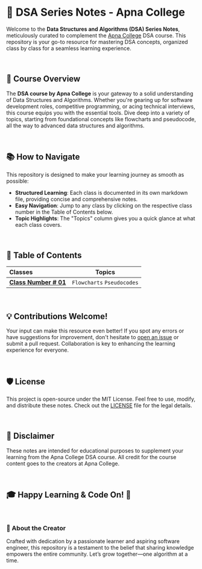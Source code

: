 # 📝 DSA Series Notes - Apna College

Welcome to the **Data Structures and Algorithms (DSA) Series Notes**, meticulously curated to complement the [Apna College](https://www.youtube.com/@ApnaCollegeOfficial) DSA course. This repository is your go-to resource for mastering DSA concepts, organized class by class for a seamless learning experience.

<br>

## 🚀 Course Overview

The **DSA course by Apna College** is your gateway to a solid understanding of Data Structures and Algorithms. Whether you're gearing up for software development roles, competitive programming, or acing technical interviews, this course equips you with the essential tools. Dive deep into a variety of topics, starting from foundational concepts like flowcharts and pseudocode, all the way to advanced data structures and algorithms.

<br>

## 📚 How to Navigate

This repository is designed to make your learning journey as smooth as possible:

- **Structured Learning**: Each class is documented in its own markdown file, providing concise and comprehensive notes.
- **Easy Navigation**: Jump to any class by clicking on the respective class number in the Table of Contents below.
- **Topic Highlights**: The "Topics" column gives you a quick glance at what each class covers.

<br>

## 📖 Table of Contents

| **Classes**                                  | **Topics**                        |
|:---------------------------------------------|:---------------------------------:|
| [**Class Number # 01**](Class-01/Class01.md) | `Flowcharts` `Pseudocodes`        |

<br>

## 💡 Contributions Welcome!

Your input can make this resource even better! If you spot any errors or have suggestions for improvement, don't hesitate to [open an issue](https://github.com/your-repo/issues) or submit a pull request. Collaboration is key to enhancing the learning experience for everyone.

<br>

## 🛡️ License

This project is open-source under the MIT License. Feel free to use, modify, and distribute these notes. Check out the [LICENSE](LICENSE) file for the legal details.

<br>

## 📢 Disclaimer

These notes are intended for educational purposes to supplement your learning from the Apna College DSA course. All credit for the course content goes to the creators at Apna College.

<br>

## 🎓 Happy Learning & Code On! 🚀

<br>


### 🧠 About the Creator

Crafted with dedication by a passionate learner and aspiring software engineer, this repository is a testament to the belief that sharing knowledge empowers the entire community. Let’s grow together—one algorithm at a time.
